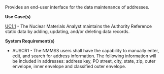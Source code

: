 Provides an end-user interface for the data maintenance of addresses.

**Use Case(s)**

<a href="https://dev.azure.com/Link-Technologies/NMMSS%20Requirements/_workitems/edit/10/" target="_blank">UC1.1</a> - The Nuclear Materials Analyst maintains the Authority Reference static data by adding, updating, and/or deleting data records.

**System Requirement(s)**

- AUSCR1 - The NMMSS users shall have the capability to manually enter, edit, and search for address information. The following information will be included in addresses: address key, PO street, city, state, zip, outer envelope, inner envelope and classified outer envelope.